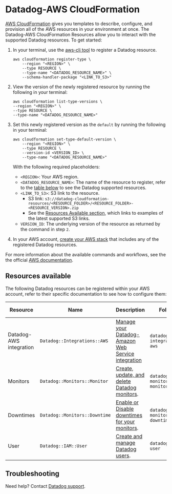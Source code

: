 # Datadog-AWS CloudFormation

[AWS CloudFormation][1] gives you templates to describe, configure, and provision all of the AWS resources in your environment at once. The Datadog-AWS CloudFormation Resources allow you to interact with the supported Datadog resources. To get started:

1. In your terminal, use the [aws-cli tool][2] to register a Datadog resource.

    ```shell
    aws cloudformation register-type \
        --region "<REGION>" \
        --type RESOURCE \
        --type-name "<DATADOG_RESOURCE_NAME>" \
        --schema-handler-package "<LINK_TO_S3>"
    ```

2. View the version of the newly registered resource by running the following in your terminal:

    ```shell
    aws cloudformation list-type-versions \
    --region "<REGION>" \
    --type RESOURCE \
    --type-name "<DATADOG_RESOURCE_NAME>"
    ```

3. Set this newly registered version as the `default` by running the following in your terminal:

    ```shell
    aws cloudformation set-type-default-version \
        --region "<REGION>" \
        --type RESOURCE \
        --version-id <VERSION_ID> \
        --type-name "<DATADOG_RESOURCE_NAME>"
    ```

    With the following required placeholders:
    * `<REGION>`: Your AWS region.
    * `<DATADOG_RESOURCE_NAME>`: The name of the resource to register, refer to the [table below](#resources-available) to see the Datadog supported resources.
    * `<LINK_TO_S3>`: S3 link to the resource.
      * S3 link: `s3://datadog-cloudformation-resources/<RESOURCE_FOLDER>/<RESOURCE_FOLDER>-<RESOURCE_VERSION>.zip`
      * See the [Resources Available section](#resources-available), which links to examples of the latest supported S3 links.
    * `VERSION_ID`: The underlying version of the resource as returned by the command in step `2`.

4. In your AWS account, [create your AWS stack][3] that includes any of the registered Datadog resources.

For more information about the available commands and workflows, see the the official [AWS documentation][4].

## Resources available

The following Datadog resources can be registered within your AWS account, refer to their specific documentation to see how to configure them:

| Resource                | Name                          | Description                                             | Folder                      | Resource Link  |
|-------------------------|-------------------------------|---------------------------------------------------------|-----------------------------|----------------|
| Datadog-AWS integration | `Datadog::Integrations::AWS`  | [Manage your Datadog-Amazon Web Service integration][5] | `datadog-integrations-aws`  | [Download][6]  |
| Monitors                | `Datadog::Monitors::Monitor`  | [Create, update, and delete Datadog monitors][7].       | `datadog-monitors-monitor`  | [Download][8]  |
| Downtimes               | `Datadog::Monitors::Downtime` | [Enable or Disable downtimes for your monitors][9].     | `datadog-monitors-downtime` | [Download][10]  |
| User                    | `Datadog::IAM::User`          | [ Create and manage Datadog users][11].                 | `datadog-iam-user`          | [Download][12] |

## Troubleshooting

Need help? Contact [Datadog support][13].

[1]: https://docs.aws.amazon.com/AWSCloudFormation/latest/UserGuide/GettingStarted.html
[2]: https://aws.amazon.com/cli/
[3]: https://console.aws.amazon.com/cloudformation/home
[4]: https://docs.aws.amazon.com/AWSCloudFormation/latest/UserGuide/registry.html
[5]: https://github.com/DataDog/datadog-cloudformation-resources/tree/master/datadog-integrations-aws-handler
[6]: s3://datadog-cloudformation-resources/datadog-integrations-aws/datadog-integrations-aws-1.0.1.zip
[7]: https://github.com/DataDog/datadog-cloudformation-resources/tree/master/datadog-monitors-monitor-handler
[8]: s3://datadog-cloudformation-resources/datadog-monitors-monitor/datadog-monitors-monitor-1.0.1.zip
[9]: https://github.com/DataDog/datadog-cloudformation-resources/tree/master/datadog-monitors-downtime-handler
[10]: s3://datadog-cloudformation-resources/datadog-monitors-downtime/datadog-monitors-downtime-1.0.1.zip
[11]: https://github.com/DataDog/datadog-cloudformation-resources/tree/master/ddatadog-iam-user-handler
[12]: s3://datadog-cloudformation-resources/datadog-iam-user/datadog-iam-user-1.0.1.zip
[13]: https://docs.datadoghq.com/help/
